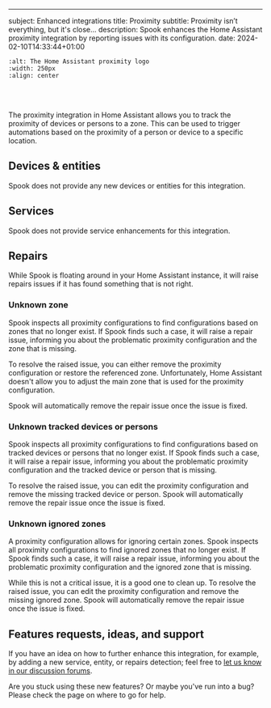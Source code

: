 ---

subject: Enhanced integrations
title: Proximity
subtitle: Proximity isn’t everything, but it's close...
description: Spook enhances the Home Assistant proximity integration by reporting issues with its configuration.
date: 2024-02-10T14:33:44+01:00

```{image} https://brands.home-assistant.io/proximity/logo.png
:alt: The Home Assistant proximity logo
:width: 250px
:align: center
```

<br><br>

The proximity integration in Home Assistant allows you to track the proximity of devices or persons to a zone. This can be used to trigger automations based on the proximity of a person or device to a specific location.

## Devices & entities

Spook does not provide any new devices or entities for this integration.

## Services

Spook does not provide service enhancements for this integration.

## Repairs

While Spook is floating around in your Home Assistant instance, it will raise repairs issues if it has found something that is not right.

### Unknown zone

Spook inspects all proximity configurations to find configurations based on zones that no longer exist. If Spook finds such a case, it will raise a repair issue, informing you about the problematic proximity configuration and the zone that is missing.

To resolve the raised issue, you can either remove the proximity configuration or restore the referenced zone. Unfortunately, Home Assistant doesn't allow you to adjust the main zone that is used for the proximity configuration.

Spook will automatically remove the repair issue once the issue is fixed.

### Unknown tracked devices or persons

Spook inspects all proximity configurations to find configurations based on tracked devices or persons that no longer exist. If Spook finds such a case, it will raise a repair issue, informing you about the problematic proximity configuration and the tracked device or person that is missing.

To resolve the raised issue, you can edit the proximity configuration and remove the missing tracked device or person. Spook will automatically remove the repair issue once the issue is fixed.

### Unknown ignored zones

A proximity configuration allows for ignoring certain zones. Spook inspects all proximity configurations to find ignored zones that no longer exist. If Spook finds such a case, it will raise a repair issue, informing you about the problematic proximity configuration and the ignored zone that is missing.

While this is not a critical issue, it is a good one to clean up. To resolve the raised issue, you can edit the proximity configuration and remove the missing ignored zone. Spook will automatically remove the repair issue once the issue is fixed.

## Features requests, ideas, and support

If you have an idea on how to further enhance this integration, for example, by adding a new service, entity, or repairs detection; feel free to [let us know in our discussion forums](https://github.com/frenck/spook/discussions).

Are you stuck using these new features? Or maybe you've run into a bug? Please check the [](../support) page on where to go for help.
